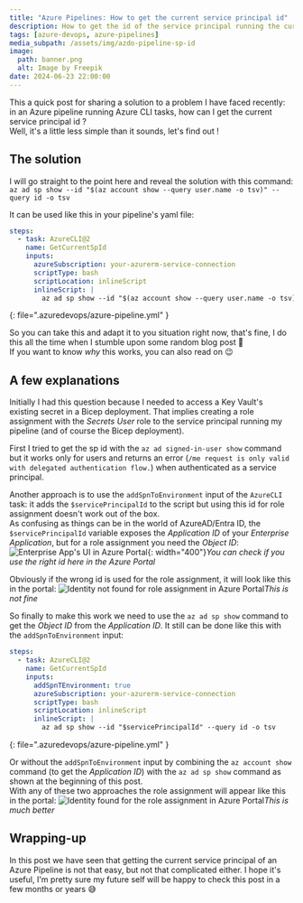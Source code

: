 ```yaml
---
title: "Azure Pipelines: How to get the current service principal id"
description: How to get the id of the service principal running the current task in Azure Pipelines
tags: [azure-devops, azure-pipelines]
media_subpath: /assets/img/azdo-pipeline-sp-id
image:
  path: banner.png
  alt: Image by Freepik
date: 2024-06-23 22:00:00
---
```


This a quick post for sharing a solution to a problem I have faced recently: in an Azure pipeline running Azure CLI tasks, how can I get the current service principal id ?  
Well, it's a little less simple than it sounds, let's find out !

## The solution
I will go straight to the point here and reveal the solution with this command:  
`az ad sp show --id "$(az account show --query user.name -o tsv)" --query id -o tsv`

It can be used like this in your pipeline's yaml file:
```yaml
steps:
  - task: AzureCLI@2
    name: GetCurrentSpId
    inputs:
      azureSubscription: your-azurerm-service-connection
      scriptType: bash
      scriptLocation: inlineScript
      inlineScript: |
        az ad sp show --id "$(az account show --query user.name -o tsv)" --query id -o tsv
```
{: file=".azuredevops/azure-pipeline.yml" }

So you can take this and adapt it to you situation right now, that's fine, I do this all the time when I stumble upon some random blog post 🤫  
If you want to know _why_ this works, you can also read on 😉

## A few explanations
Initially I had this question because I needed to access a Key Vault's existing secret in a Bicep deployment. That implies creating a role assignment with the _Secrets User_ role to the service principal running my pipeline (and of course the Bicep deployment).  

First I tried to get the sp id with the `az ad signed-in-user show` command but it works only for users and returns an error (`/me request is only valid with delegated authentication flow.`) when authenticated as a service principal.  

Another approach is to use the `addSpnToEnvironment` input of the `AzureCLI` task: it adds the `$servicePrincipalId` to the script but using this id for role assignment doesn't work out of the box.  
As confusing as things can be in the world of AzureAD/Entra ID, the `$servicePrincipalId` variable exposes the _Application ID_ of your _Enterprise Application_, but for a role assignment you need the _Object ID_:
![Enterprise App's UI in Azure Portal](/enterprise-app-ids.png){: width="400"}_You can check if you use the right id here in the Azure Portal_

Obviously if the wrong id is used for the role assignment, it will look like this in the portal:
![Identity not found for role assignment in Azure Portal](/identity-not-found.png)_This is not fine_

So finally to make this work we need to use the `az ad sp show` command to get the _Object ID_ from the _Application ID_. It still can be done like this with the `addSpnToEnvironment` input:
```yaml
steps:
  - task: AzureCLI@2
    name: GetCurrentSpId
    inputs:
      addSpnTEnvironment: true
      azureSubscription: your-azurerm-service-connection
      scriptType: bash
      scriptLocation: inlineScript
      inlineScript: |
        az ad sp show --id "$servicePrincipalId" --query id -o tsv
```
{: file=".azuredevops/azure-pipeline.yml" }

Or without the `addSpnToEnvironment` input by combining the `az account show` command (to get the _Application ID_) with the `az ad sp show` command as shown at the beginning of this post.  
With any of these two approaches the role assignment will appear like this in the portal:
![Identity found for the role assignment in Azure Portal](/identity-found.png)_This is much better_

## Wrapping-up
In this post we have seen that getting the current service principal of an Azure Pipeline is not that easy, but not that complicated either. I hope it's useful, I'm pretty sure my future self will be happy to check this post in a few months or years 😅